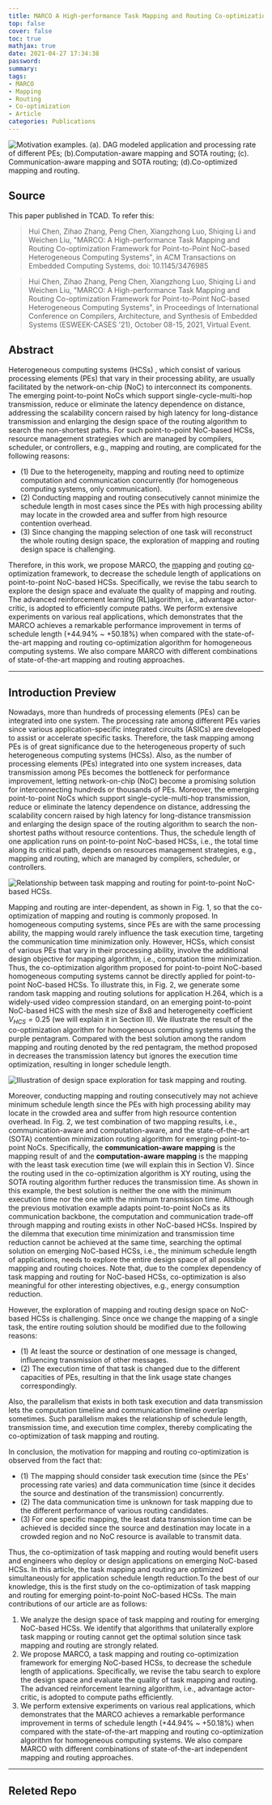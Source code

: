 ```yaml
---
title: MARCO A High-performance Task Mapping and Routing Co-optimization Framework for NoC-based Heterogeneous Computing Systems
top: false
cover: false
toc: true
mathjax: true
date: 2021-04-27 17:34:38
password:
summary:
tags:
- MARCO
- Mapping
- Routing 
- Co-optimization
- Article
categories: Publications
---
```


![ Motivation  examples.  (a).  DAG  modeled  application  and  processing  rate  of  different  PEs;  (b).Computation-aware mapping and SOTA routing; (c). Communication-aware mapping and SOTA routing; (d).Co-optimized mapping and routing.](/images/marco.jpg)

## Source  
This paper published in TCAD. To refer this:  

>Hui Chen, Zihao Zhang, Peng Chen, Xiangzhong Luo, Shiqing Li and Weichen Liu, "MARCO: A High-performance Task Mapping and Routing Co-optimization Framework for Point-to-Point NoC-based Heterogeneous Computing Systems", in ACM Transactions on Embedded Computing Systems, doi: 10.1145/3476985

>Hui Chen, Zihao Zhang, Peng Chen, Xiangzhong Luo, Shiqing Li and Weichen Liu, "MARCO: A High-performance Task Mapping and Routing Co-optimization Framework for Point-to-Point NoC-based Heterogeneous Computing Systems", in Proceedings of International Conference on Compilers, Architecture, and Synthesis of Embedded Systems (ESWEEK-CASES '21), October 08-15, 2021, Virtual Event.



## Abstract 
<!-- more -->
Heterogeneous computing systems (HCSs) , which consist of various processing elements (PEs) that vary in their processing ability, are usually facilitated by the network-on-chip (NoC) to interconnect its components. The emerging point-to-point NoCs which support single-cycle-multi-hop transmission, reduce or eliminate the latency dependence on distance, addressing the scalability concern raised by high latency for long-distance transmission and enlarging the design space of the routing algorithm to search the non-shortest paths. For such point-to-point NoC-based HCSs, resource management strategies which are managed by compilers, scheduler, or controllers, e.g., mapping and routing, are complicated for the following reasons: 
- (1) Due to the heterogeneity, mapping and routing need to optimize computation and communication concurrently (for homogeneous computing systems, only communication). 
- (2) Conducting mapping and routing consecutively cannot minimize the schedule length in most cases since the PEs with high processing ability may locate in the crowded area and suffer from high resource contention overhead. 
- (3) Since changing the mapping selection of one task will reconstruct the whole routing design space, the exploration of mapping and routing design space is challenging.

Therefore, in this work, we propose MARCO, the <u>m</u>apping <u>a</u>nd <u>r</u>outing <u>co</u>-optimization framework, to decrease the schedule length of applications on point-to-point NoC-based HCSs. Specifically, we revise the tabu search to explore the design space and evaluate the quality of mapping and routing. The advanced reinforcement learning (RL)algorithm, i.e., advantage actor-critic, is adopted to efficiently compute paths.
We perform extensive experiments on various real applications, which demonstrates that the MARCO achieves a remarkable performance improvement in terms of schedule length (+44.94% ~ +50.18%) when compared with the state-of-the-art mapping and routing co-optimization algorithm for homogeneous computing systems. We also compare MARCO with different combinations of state-of-the-art mapping and routing approaches.

-----------------------------------------------------------------------

## Introduction Preview   

Nowadays, more than hundreds of processing elements (PEs) can be integrated into one system. The processing rate among different PEs varies since various application-specific integrated circuits (ASICs) are developed to assist or accelerate specific tasks. Therefore, the task mapping among PEs is of great significance due to the heterogeneous property of such heterogeneous computing systems (HCSs). Also, as the number of processing elements (PEs) integrated into one system increases, data transmission among PEs becomes the bottleneck for performance improvement, letting network-on-chip (NoC) become a promising solution for interconnecting hundreds or thousands of PEs. Moreover, the emerging point-to-point NoCs which support single-cycle-multi-hop transmission, reduce or eliminate the latency dependence on distance, addressing the scalability concern raised by high latency for long-distance transmission and enlarging the design space of the routing algorithm to search the non-shortest paths without resource contentions. Thus, the schedule length of one application runs on point-to-point NoC-based HCSs, i.e., the total time along its critical path, depends on resources management strategies, e.g., mapping and routing, which are managed by compilers, scheduler, or controllers.

![Relationship between task mapping and routing for point-to-point NoC-based HCSs.](/images/marco1.jpg) 

Mapping and routing are inter-dependent, as shown in Fig. 1, so that the co-optimization of mapping and routing is commonly proposed. In homogeneous computing systems, since PEs are with the same processing ability, the mapping would rarely influence the task execution time, targeting the communication time minimization only. 
However, HCSs, which consist of various PEs that vary in their processing ability, involve the additional design objective for mapping algorithm, i.e., computation time minimization. Thus, the co-optimization algorithm proposed for point-to-point NoC-based homogeneous computing systems cannot be directly applied for point-to-point NoC-based HCSs. To illustrate this, in Fig. 2, we generate some random task mapping and routing solutions for application H.264, which is a widely-used video compression standard, on an emerging point-to-point NoC-based HCS with the mesh size of 8x8 and heterogeneity coefficient $V_{HCS}=0.25$ (we will explain it in Section II). We illustrate the result of the co-optimization algorithm for homogeneous computing systems using the purple pentagram. Compared with the best solution among the random mapping and routing denoted by the red pentagram, the method proposed in decreases the transmission latency but ignores the execution time optimization, resulting in longer schedule length.

![Illustration of design space exploration for task mapping and routing.](/images/marco2.jpg)


Moreover, conducting mapping and routing consecutively may not achieve minimum schedule length since the PEs with high processing ability may locate in the crowded area and suffer from high resource contention overhead. In Fig. 2, we test combination of two mapping results, i.e., communication-aware and computation-aware, and the state-of-the-art (SOTA) contention minimization routing algorithm for emerging point-to-point NoCs. Specifically, the **communication-aware mapping** is the mapping result of and the **computation-aware mapping** is the mapping with the least task execution time (we will explain this in Section V). Since the routing used in the co-optimization algorithm is XY routing, using the SOTA routing algorithm further reduces the transmission time. As shown in this example, the best solution is neither the one with the minimum execution time nor the one with the minimum transmission time. Although the previous motivation example adapts point-to-point NoCs as its communication backbone, the computation and communication trade-off through mapping and routing exists in other NoC-based HCSs. Inspired by the dilemma that execution time minimization and transmission time reduction cannot be achieved at the same time, searching the optimal solution on emerging NoC-based HCSs, i.e., the minimum schedule length of applications, needs to explore the entire design space of all possible mapping and routing choices. Note that, due to the complex dependency of task mapping and routing for NoC-based HCSs, co-optimization is also meaningful for other interesting objectives, e.g., energy consumption reduction.

However, the exploration of mapping and routing design space on NoC-based HCSs is challenging. Since once we change the mapping of a single task, the entire routing solution should be modified due to the following reasons: 
- (1) At least the source or destination of one message is changed, influencing transmission of other messages. 
- (2) The execution time of that task is changed due to the different capacities of PEs, resulting in that the link usage state changes correspondingly. 

Also, the parallelism that exists in both task execution and data transmission lets the computation timeline and communication timeline overlap sometimes. Such parallelism makes the relationship of schedule length, transmission time, and execution time complex, thereby complicating the co-optimization of task mapping and routing.


In conclusion, the motivation for mapping and routing co-optimization is observed from the fact that: 
- (1) The mapping should consider task execution time (since the PEs' processing rate varies) and data communication time (since it decides the source and destination of the transmission) concurrently. 
- (2) The data communication time is unknown for task mapping due to the different performance of various routing candidates. 
- (3) For one specific mapping, the least data transmission time can be achieved is decided since the source and destination may locate in a crowded region and no NoC resource is available to transmit data. 

Thus, the co-optimization of task mapping and routing would benefit users and engineers who deploy or design applications on emerging NoC-based HCSs. In this article, the task mapping and routing are optimized simultaneously for application schedule length reduction.To the best of our knowledge, this is the first study on the co-optimization of task mapping and routing for emerging point-to-point NoC-based HCSs. The main contributions of our article are as follows:

1)
    We analyze the design space of task mapping and routing for emerging NoC-based HCSs.
    We identify that algorithms that unilaterally explore task mapping or routing cannot get the optimal solution since task mapping and routing are strongly related.
2)
    We propose MARCO, a task mapping and routing co-optimization framework for emerging NoC-based HCSs, to decrease the schedule length of applications. 
    Specifically, we revise the tabu search to explore the design space and evaluate the quality of task mapping and routing. The advanced reinforcement learning algorithm, i.e., advantage actor-critic, is adopted to compute paths efficiently.  
3)
    We perform extensive experiments on various real applications, which demonstrates that the MARCO achieves a remarkable performance improvement in terms of schedule length (+44.94% ~ +50.18%) when compared with the state-of-the-art mapping and routing co-optimization algorithm for homogeneous computing systems. We also compare MARCO with different combinations of state-of-the-art independent mapping and routing approaches.



----------------------------------

## Releted Repo
